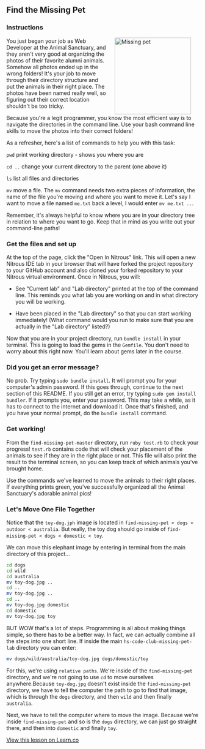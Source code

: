 ## Find the Missing Pet
### Instructions
<img src="http://www.blogcdn.com/blog.moviefone.com/media/2010/11/misterbisson.jpg" alt="Missing pet" height="200" align="right" hspace="20"> You just began your job as Web Developer at the Animal Sanctuary, and they aren't very good at organizing the photos of their favorite alumni animals. Somehow all photos ended up in the wrong folders! It's your job to move through their directory structure and put the animals in their right place. The photos have been named really well, so figuring out their correct location shouldn't be too tricky.

Because you're a legit programmer, you know the most efficient way is to navigate the directories in the command line. Use your bash command line skills to move the photos into their correct folders!

As a refresher, here's a list of commands to help you with this task:

`pwd` print working directory - shows you where you are

`cd ..` change your current directory to the parent (one above it)

`ls` list all files and directories

`mv` move a file. The `mv` command needs two extra pieces of information, the name of the file you're moving and where you want to move it. Let's say I want to move a file named `me.txt` back a level, I would enter `mv me.txt ..`.

Remember, it's always helpful to know where you are in your directory tree in relation to where you want to go. Keep that in mind as you write out your command-line paths!

### Get the files and set up
At the top of the page, click the "Open In Nitrous" link. This will open a new Nitrous IDE tab in your browser that will have forked the project repository to your GitHub account and also cloned your forked repository to your Nitrous virtual environment. Once in Nitrous, you will:

+ See "Current lab" and "Lab directory" printed at the top of the command line. This reminds you what lab you are working on and in what directory you will be working. 

+ Have been placed in the "Lab directory" so that you can start working immediately! (What command would you run to make sure that you are actually in the "Lab directory" listed?)

Now that you are in your project directory, run `bundle install` in your terminal. This is going to load the gems in the `Gemfile`. You don't need to worry about this right now. You'll learn about gems later in the course.

### Did you get an error message?

No prob. Try typing `sudo bundle install`. It will prompt you for your computer's admin password. If this goes through, continue to the next section of this README. If you still get an error, try typing `sudo gem install bundler`. If it prompts you, enter your password. This may take a while, as it has to connect to the internet and download it. Once that's finished, and you have your normal prompt, do the `bundle install` command.

### Get working!

From the `find-missing-pet-master` directory,  run `ruby test.rb` to check your progress! `test.rb` contains code that will check your placement of the animals to see if they are in the right place or not. This file will also print the result to the terminal screen, so you can keep track of which animals you've brought home.

Use the commands we've learned to move the animals to their right places. If everything prints green, you've successfully organized all the Animal Sanctuary's adorable animal pics!
<br>

### Let's Move One File Together

Notice that the `toy-dog.jph` image is located in `find-missing-pet < dogs < outdoor < australia`. But really, the toy dog should go inside of `find-missing-pet < dogs < domestic < toy`. 

We can move this elephant image by entering in terminal from the main directory of this project...

```bash
cd dogs
cd wild
cd australia
mv toy-dog.jpg ..
cd ..
mv toy-dog.jpg ..
cd ..
mv toy-dog.jpg domestic
cd domestic
mv toy-dog.jpg toy

```

BUT WOW that's a lot of steps. Programming is all about making things simple, so there has to be a better way. In fact, we can actually combine all the steps into one short line. If inside the main `hs-code-club-missing-pet-lab` directory you can enter:

```bash
mv dogs/wild/australia/toy-dog.jpg dogs/domestic/toy
```

For this, we're using `relative paths`. We're inside of the `find-missing-pet` directory, and we're not going to use `cd` to move ourselves anywhere.Because `toy-dog.jpg` doesn't exist inside the `find-missing-pet` directory, we have to tell the computer the path to go to find that image, which is through the `dogs` directory, and then `wild` and then finally `australia`.

Next, we have to tell the computer where to move the image. Because we're inside `find-missing-pet` and so is the `dogs` directory, we can just go straight there, and then into `domestic` and finally `toy`.

<a href='https://learn.co/lessons/find-missing-pet' data-visibility='hidden'>View this lesson on Learn.co</a>
